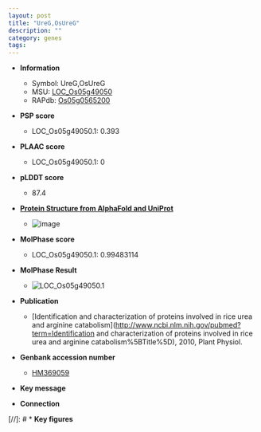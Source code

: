 ```yaml
---
layout: post
title: "UreG,OsUreG"
description: ""
category: genes
tags: 
---
```


* **Information**  
    + Symbol: UreG,OsUreG  
    + MSU: [LOC_Os05g49050](http://rice.plantbiology.msu.edu/cgi-bin/ORF_infopage.cgi?orf=LOC_Os05g49050)  
    + RAPdb: [Os05g0565200](http://rapdb.dna.affrc.go.jp/viewer/gbrowse_details/irgsp1?name=Os05g0565200)  

* **PSP score**  
    + LOC_Os05g49050.1: 0.393 

* **PLAAC score**  
    + LOC_Os05g49050.1: 0 

* **pLDDT score**
    + 87.4

* **[Protein Structure from AlphaFold and UniProt](https://www.uniprot.org/uniprotkb/Q6AUF3/entry#structure)**
    + ![image](https://ricepsp.github.io/images/Q6/AF-Q6AUF3-F1.png)

* **MolPhase score**
    + LOC_Os05g49050.1: 0.99483114

* **MolPhase Result**
    + ![LOC_Os05g49050.1](https://304243504.github.io/Pictures/LOC_Os05g/LOC_Os05g49050.1.png)

* **Publication**  
    + [Identification and characterization of proteins involved in rice urea and arginine catabolism](http://www.ncbi.nlm.nih.gov/pubmed?term=Identification and characterization of proteins involved in rice urea and arginine catabolism%5BTitle%5D), 2010, Plant Physiol.

* **Genbank accession number**  
    + [HM369059](http://www.ncbi.nlm.nih.gov/nuccore/HM369059)

* **Key message**  

* **Connection**  

[//]: # * **Key figures**  



